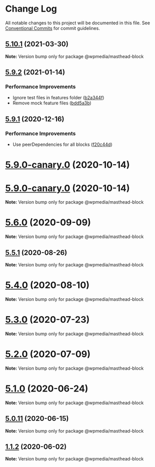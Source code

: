 # Change Log

All notable changes to this project will be documented in this file.
See [Conventional Commits](https://conventionalcommits.org) for commit guidelines.

## [5.10.1](https://github.com/WPMedia/fusion-news-theme-blocks/compare/v5.10.0...v5.10.1) (2021-03-30)

**Note:** Version bump only for package @wpmedia/masthead-block





## [5.9.2](https://github.com/WPMedia/fusion-news-theme-blocks/compare/v5.9.1...v5.9.2) (2021-01-14)


### Performance Improvements

* Ignore test files in features folder ([b2a344f](https://github.com/WPMedia/fusion-news-theme-blocks/commit/b2a344f96d92b63d25658ab70ec9ec63633fcf6f))
* Remove mock feature files ([bdd5a3b](https://github.com/WPMedia/fusion-news-theme-blocks/commit/bdd5a3bc942ac93a97623bf5c1fdd3aec264aa6f))





## [5.9.1](https://github.com/WPMedia/fusion-news-theme-blocks/compare/v5.9.0...v5.9.1) (2020-12-16)


### Performance Improvements

* Use peerDependencies for all blocks ([f20c44d](https://github.com/WPMedia/fusion-news-theme-blocks/commit/f20c44d18c9b07ce0ed0e5ff05d401eaca69a9f5))



# [5.9.0-canary.0](https://github.com/WPMedia/fusion-news-theme-blocks/compare/v5.9.0-beta.0...v5.9.0-canary.0) (2020-10-14)





# [5.9.0-canary.0](https://github.com/WPMedia/fusion-news-theme-blocks/compare/v5.9.0-beta.0...v5.9.0-canary.0) (2020-10-14)

**Note:** Version bump only for package @wpmedia/masthead-block





# [5.6.0](https://github.com/WPMedia/fusion-news-theme-blocks/compare/v5.6.0-beta.0...v5.6.0) (2020-09-09)

**Note:** Version bump only for package @wpmedia/masthead-block





## [5.5.1](https://github.com/WPMedia/fusion-news-theme-blocks/compare/v5.5.1-beta.0...v5.5.1) (2020-08-26)

**Note:** Version bump only for package @wpmedia/masthead-block





# [5.4.0](https://github.com/WPMedia/fusion-news-theme-blocks/compare/v5.4.0-beta.0...v5.4.0) (2020-08-10)

**Note:** Version bump only for package @wpmedia/masthead-block





# [5.3.0](https://github.com/WPMedia/fusion-news-theme-blocks/compare/v5.3.0-beta.0...v5.3.0) (2020-07-23)

**Note:** Version bump only for package @wpmedia/masthead-block





# [5.2.0](https://github.com/WPMedia/fusion-news-theme-blocks/compare/v5.2.0-beta.0...v5.2.0) (2020-07-09)

**Note:** Version bump only for package @wpmedia/masthead-block





# [5.1.0](https://github.com/WPMedia/fusion-news-theme-blocks/compare/v5.1.0-beta.0...v5.1.0) (2020-06-24)

**Note:** Version bump only for package @wpmedia/masthead-block





## [5.0.11](https://github.com/WPMedia/fusion-news-theme-blocks/compare/v5.0.11-beta.0...v5.0.11) (2020-06-15)

**Note:** Version bump only for package @wpmedia/masthead-block





## [1.1.2](https://github.com/WPMedia/fusion-news-theme-blocks/compare/@wpmedia/masthead-block@1.1.2-beta.0...@wpmedia/masthead-block@1.1.2) (2020-06-02)

**Note:** Version bump only for package @wpmedia/masthead-block
